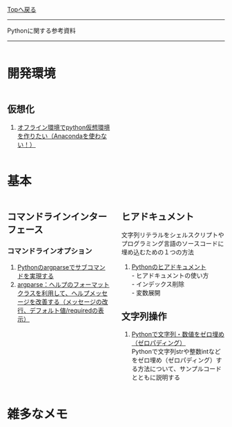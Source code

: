 <style>
.column-left{
  float: left;
  width: 47.5%;
  text-align: left;
}
.column-right{
  float: right;
  width: 47.5%;
  text-align: left;
}
.column-one{
  float: left;
  width: 100%;
  text-align: left;
}
</style>
<!-- ---------------------------------------------------------------------------------------------------- -->
<!-- ヘッダ部 -->
<div class="column-one">
<!-- ---------------------------------------------------------------------------------------------------- -->

  [Topへ戻る](../index.md)

  --------------------------------------------------------------------------
  Pythonに関する参考資料

  --------------------------------------------------------------------------
</div>

<!-- ---------------------------------------------------------------------------------------------------- -->
<!-- セクション -->
<div class="column-one">
<!-- ---------------------------------------------------------------------------------------------------- -->

# 開発環境
<!-- left--------------------------------- -->
  <div class="column-left">

  ## 仮想化
  1. <a href="https://qiita.com/IntenF/items/3f88d07fb41422e0f4e7" target="_blank">オフライン環境でpython仮想環境を作りたい（Anacondaを使わない！）</a>	

  </div>
  <!-- right--------------------------------- -->
  <div class="column-right">



  </div>
</div>
<!-- ---------------------------------------------------------------------------------------------------- -->
<!-- セクション -->
<div class="column-one">
<!-- ---------------------------------------------------------------------------------------------------- -->

# 基本

  <!-- left--------------------------------- -->
  <div class="column-left">
  
  ## コマンドラインインターフェース
  ### コマンドラインオプション
  1. <a href="https://qiita.com/oohira/items/308bbd33a77200a35a3d" target="_blank">Pythonのargparseでサブコマンドを実現する</a>	
  1. <a href="https://qiita.com/yuji38kwmt/items/c7c4d487e3188afd781e" target="_blank">argparse：ヘルプのフォーマットクラスを利用して、ヘルプメッセージを改善する（メッセージの改行、デフォルト値/requiredの表示）</a>	

  </div>
  <!-- right--------------------------------- -->
  <div class="column-right">

  ## ヒアドキュメント
  文字列リテラルをシェルスクリプトやプログラミング言語のソースコードに埋め込むための１つの方法
  1. <a href="https://qiita.com/ykhirao/items/c7cba73a3a563be5eac6" target="_blank">Pythonのヒアドキュメント</a>	  
    - ヒアドキュメントの使い方  
    - インデックス削除  
    - 変数展開  
  ## 文字列操作
  1. <a href="https://note.nkmk.me/python-zero-padding/" target="_blank">Pythonで文字列・数値をゼロ埋め（ゼロパディング）</a>	  
    Pythonで文字列strや整数intなどをゼロ埋め（ゼロパディング）する方法について、サンプルコードとともに説明する
  </div>
</div>

<!-- ---------------------------------------------------------------------------------------------------- -->
<!-- セクション -->
<div class="column-one">
<!-- ---------------------------------------------------------------------------------------------------- -->

  # 雑多なメモ
  <!-- left--------------------------------- -->
  <div class="column-left">

  </div>
  </div>
  <!-- right--------------------------------- -->
  <div class="column-right">
  </div>
</div>
